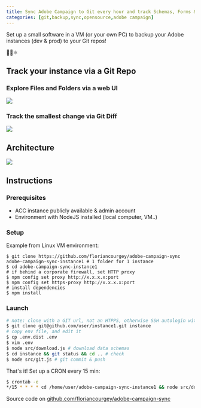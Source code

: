 ```yaml
---
title: Sync Adobe Campaign to Git every hour and track Schemas, Forms & more!
categories: [git,backup,sync,opensource,adobe campaign]
---
```

Set up a small software in a VM (or your own PC) to backup your Adobe instances (dev & prod) to your Git repos!
<p class="text-center">📂🔄⚛️</p>
<!--more-->

## Track your instance via a Git Repo


### Explore Files and Folders via a web UI
![](https://raw.githubusercontent.com/floriancourgey/adobe-campaign-sync/master/doc/Instance%20git%20repo%20-%20schemas.jpg)

### Track the smallest change via Git Diff
![](https://raw.githubusercontent.com/floriancourgey/adobe-campaign-sync/master/doc/Instance%20git%20repo%20-%20difference.jpg)

## Architecture
![](https://raw.githubusercontent.com/floriancourgey/adobe-campaign-sync/master/doc/Presentation.jpg)

## Instructions

### Prerequisites
- ACC instance publicly available & admin account
- Environment with NodeJS installed (local computer, VM..)

### Setup

Example from Linux VM environment:
```bash$ pwd # /home/user
$ git clone https://github.com/floriancourgey/adobe-campaign-sync adobe-campaign-sync-instance1 # 1 folder for 1 instance
$ cd adobe-campaign-sync-instance1
# if behind a corporate firewall, set HTTP proxy
$ npm config set proxy http://x.x.x.x:port
$ npm config set https-proxy http://x.x.x.x:port
# install dependencies
$ npm install
```

### Launch
```bash
# note: clone with a GIT url, not an HTPPS, otherwise SSH autologin with the SSH public key won't work
$ git clone git@github.com/user/instance1.git instance
# copy env file, and edit it
$ cp .env.dist .env
$ vim .env
$ node src/download.js # download data schemas
$ cd instance && git status && cd .. # check
$ node src/git.js # git commit & push
```

That's it! Set up a CRON every 15 min:
```bash
$ crontab -e
*/15 * * * * cd /home/user/adobe-campaign-sync-instance1 && node src/download.js && node src/git.js
```

Source code on [github.com/floriancourgey/adobe-campaign-sync](https://github.com/floriancourgey/adobe-campaign-sync)
